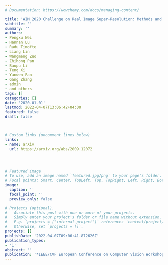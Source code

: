 ```yaml
---
# Documentation: https://wowchemy.com/docs/managing-content/

title: 'AIM 2020 Challenge on Real Image Super-Resolution: Methods and Results'
subtitle: ''
summary: ''
authors:
- Pengxu Wei
- Hannan Lu
- Radu Timofte
- Liang Lin
- Wangmeng Zuo
- Zhihong Pan
- Baopu Li
- Teng Xi
- Yanwen Fan
- Gang Zhang
- admin
- and others
tags: []
categories: []
date: '2020-01-01'
lastmod: 2022-04-07T13:06:42+04:00
featured: false
draft: false



# Custom links (uncomment lines below)
links:
- name: arXiv
  url: https://arxiv.org/abs/2009.12072




# Featured image
# To use, add an image named `featured.jpg/png` to your page's folder.
# Focal points: Smart, Center, TopLeft, Top, TopRight, Left, Right, BottomLeft, Bottom, BottomRight.
image:
  caption: ''
  focal_point: ''
  preview_only: false

# Projects (optional).
#   Associate this post with one or more of your projects.
#   Simply enter your project's folder or file name without extension.
#   E.g. `projects = ["internal-project"]` references `content/project/deep-learning/index.md`.
#   Otherwise, set `projects = []`.
projects: []
publishDate: '2022-04-07T09:06:41.872626Z'
publication_types:
- '1'
abstract: ''
publication: '*IEEE/CVF European Conference on Computer Vision Workshops (ECCVw)*'
---
```

